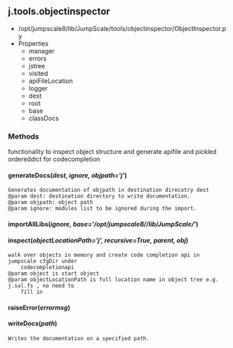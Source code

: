 <!-- toc -->
## j.tools.objectinspector

- /opt/jumpscale8/lib/JumpScale/tools/objectinspector/ObjectInspector.py
- Properties
    - manager
    - errors
    - jstree
    - visited
    - apiFileLocation
    - logger
    - dest
    - root
    - base
    - classDocs

### Methods

functionality to inspect object structure and generate apifile
and pickled ordereddict for codecompletion

#### generateDocs(*dest, ignore, objpath='j'*) 

```
Generates documentation of objpath in destination direcotry dest
@param dest: destination directory to write documentation.
@param objpath: object path
@param ignore: modules list to be ignored during the import.

```

#### importAllLibs(*ignore, base='/opt/jumpscale8//lib/JumpScale/'*) 

#### inspect(*objectLocationPath='j', recursive=True, parent, obj*) 

```
walk over objects in memory and create code completion api in jumpscale cfgDir under
    codecompletionapi
@param object is start object
@param objectLocationPath is full location name in object tree e.g. j.sal.fs , no need to
    fill in

```

#### raiseError(*errormsg*) 

#### writeDocs(*path*) 

```
Writes the documentation on a specified path.

```

